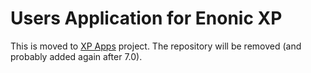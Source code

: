 Users Application for Enonic XP
===============================

This is moved to [XP Apps](https://github.com/enonic/xp-apps) project. The repository will be 
removed (and probably added again after 7.0). 
